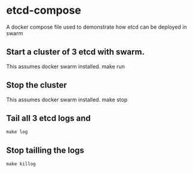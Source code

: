 # etcd-compose
A docker compose file used to demonstrate how etcd can be deployed in swarm

## Start a cluster of 3 etcd with swarm.  
This assumes docker swarm installed.
    make run

## Stop the cluster
This assumes docker swarm installed.
    make stop

## Tail all 3 etcd logs and 
    make log
## Stop tailling the logs 
    make killog
